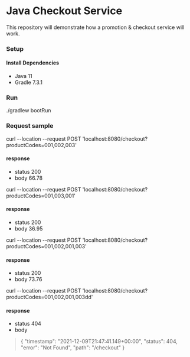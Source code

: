 # Java Checkout Service

This repository will demonstrate how a promotion & checkout service will work.

### Setup ###

#### Install Dependencies
* Java 11
* Gradle 7.3.1


### Run ###

./gradlew bootRun

### Request sample ###
curl --location --request POST 'localhost:8080/checkout?productCodes=001,002,003'
#### response 
* status 200
* body 66.78

curl --location --request POST 'localhost:8080/checkout?productCodes=001,003,001'
#### response
* status 200
* body 36.95

curl --location --request POST 'localhost:8080/checkout?productCodes=001,002,001,003'
#### response
* status 200
* body 73.76


curl --location --request POST 'localhost:8080/checkout?productCodes=001,002,001,003dd'
#### response
* status 404
* body
>{
"timestamp": "2021-12-09T21:47:41.149+00:00",
"status": 404,
"error": "Not Found",
"path": "/checkout"
}


